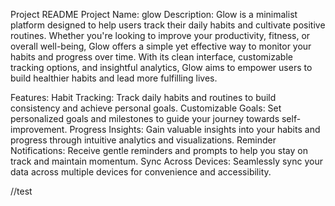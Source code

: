 Project README
Project Name: glow
Description:
Glow is a minimalist platform designed to help users track their daily habits and cultivate positive routines. Whether you're looking to improve your productivity, fitness, or overall well-being, Glow offers a simple yet effective way to monitor your habits and progress over time. With its clean interface, customizable tracking options, and insightful analytics, Glow aims to empower users to build healthier habits and lead more fulfilling lives.

Features:
Habit Tracking: Track daily habits and routines to build consistency and achieve personal goals.
Customizable Goals: Set personalized goals and milestones to guide your journey towards self-improvement.
Progress Insights: Gain valuable insights into your habits and progress through intuitive analytics and visualizations.
Reminder Notifications: Receive gentle reminders and prompts to help you stay on track and maintain momentum.
Sync Across Devices: Seamlessly sync your data across multiple devices for convenience and accessibility.

//test
